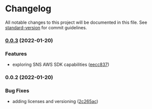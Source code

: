 # Changelog

All notable changes to this project will be documented in this file. See [standard-version](https://github.com/conventional-changelog/standard-version) for commit guidelines.

### [0.0.3](https://github.com/cabcookie/sns-cost-allocation/compare/v0.0.2...v0.0.3) (2022-01-20)


### Features

* exploring SNS AWS SDK capabilities ([eecc837](https://github.com/cabcookie/sns-cost-allocation/commit/eecc8377f1de4777c388cc4fb05a488883c6957f))

### 0.0.2 (2022-01-20)


### Bug Fixes

* adding licenses and versioning ([2c265ac](https://github.com/cabcookie/sns-cost-allocation/commit/2c265acbf7af103c431ac0254fb9de64a9fa65a2))
